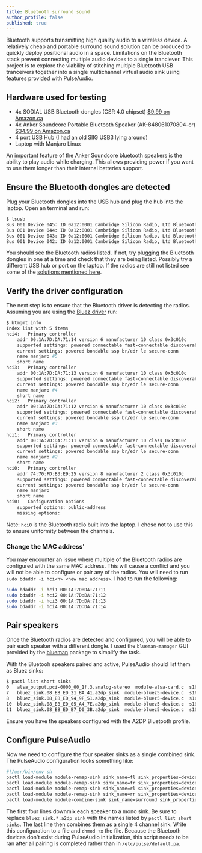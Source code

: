 ```yaml
---
title: Bluetooth surround sound
author_profile: false
published: true
---
```


Bluetooth supports transmitting high quality audio to a wireless device. A relatively cheap and portable surround sound solution can be produced to quickly deploy positional audio in a space. Limitations on the Bluetooth stack prevent connecting multiple audio devices to a single tranciever. This project is to explore the viability of stitching multiple Bluetooth USB tranceivers together into a single multichannel virtual audio sink using features provided with PulseAudio.

## Hardware used for testing
- 4x SODIAL USB Bluetooth dongles (CSR 4.0 chipset) [$9.99 on Amazon.ca](https://www.amazon.ca/gp/product/B00E38N7QE/)
- 4x Anker Soundcore Portable Bluetooth Speaker (AK-848061070804-cr) [$34.99 on Amazon.ca](https://www.amazon.ca/gp/product/B07QQQG7FV/)
- 4 port USB Hub (I had an old SIIG USB3 lying around)
- Laptop with Manjaro Linux

An important feature of the Anker Soundcore bluetooth speakers is the ability to play audio while charging. This allows providing power if you want to use them longer than their internal batteries support.

## Ensure the Bluetooth dongles are detected
Plug your Bluetooth dongles into the USB hub and plug the hub into the laptop. Open an terminal and run:
```sh
$ lsusb
Bus 001 Device 045: ID 0a12:0001 Cambridge Silicon Radio, Ltd Bluetooth Dongle (HCI mode)
Bus 001 Device 044: ID 0a12:0001 Cambridge Silicon Radio, Ltd Bluetooth Dongle (HCI mode)
Bus 001 Device 043: ID 0a12:0001 Cambridge Silicon Radio, Ltd Bluetooth Dongle (HCI mode)
Bus 001 Device 042: ID 0a12:0001 Cambridge Silicon Radio, Ltd Bluetooth Dongle (HCI mode)
```

You should see the Bluetooth radios listed. If not, try plugging the Bluetooth dongles in one at a time and check that they are being listed.
Possibly try a different USB hub or port on the laptop. If the radios are still not listed see some of the [solutions mentioned here](https://superuser.com/questions/1310775/bluetooth-adapter-not-detected-on-linux).

## Verify the driver configuration
The next step is to ensure that the Bluetooth driver is detecting the radios. Assuming you are using the [Bluez driver](https://archlinux.org/packages/extra/x86_64/bluez/) run:
```sh
$ btmgmt info
Index list with 5 items
hci4:	Primary controller
	addr 00:1A:7D:DA:71:14 version 6 manufacturer 10 class 0x3c010c
	supported settings: powered connectable fast-connectable discoverable bondable link-security ssp br/edr hs le advertising secure-conn debug-keys privacy static-addr phy-configuration 
	current settings: powered bondable ssp br/edr le secure-conn 
	name manjaro #5
	short name 
hci3:	Primary controller
	addr 00:1A:7D:DA:71:13 version 6 manufacturer 10 class 0x3c010c
	supported settings: powered connectable fast-connectable discoverable bondable link-security ssp br/edr hs le advertising secure-conn debug-keys privacy static-addr phy-configuration 
	current settings: powered bondable ssp br/edr le secure-conn 
	name manjaro #4
	short name 
hci2:	Primary controller
	addr 00:1A:7D:DA:71:12 version 6 manufacturer 10 class 0x3c010c
	supported settings: powered connectable fast-connectable discoverable bondable link-security ssp br/edr hs le advertising secure-conn debug-keys privacy static-addr phy-configuration 
	current settings: powered bondable ssp br/edr le secure-conn 
	name manjaro #3
	short name 
hci1:	Primary controller
	addr 00:1A:7D:DA:71:11 version 6 manufacturer 10 class 0x3c010c
	supported settings: powered connectable fast-connectable discoverable bondable link-security ssp br/edr hs le advertising secure-conn debug-keys privacy static-addr phy-configuration 
	current settings: powered bondable ssp br/edr le secure-conn 
	name manjaro #2
	short name 
hci0:	Primary controller
	addr 74:70:FD:B3:E9:25 version 8 manufacturer 2 class 0x3c010c
	supported settings: powered connectable fast-connectable discoverable bondable link-security ssp br/edr hs le advertising secure-conn debug-keys privacy configuration static-addr phy-configuration wide-band-speech 
	current settings: powered bondable ssp br/edr le secure-conn 
	name manjaro
	short name 
hci0:	Configuration options
	supported options: public-address 
	missing options: 

```

Note: `hci0` is the Bluetooth radio built into the laptop. I chose not to use this to ensure uniformity between the channels.

### Change the MAC address'
You may encounter an issue where multiple of the Bluetooth radios are configured with the same MAC address. This will cause a conflict and you will not be able to configure or pair any of the radios. You will need to run `sudo bdaddr -i hci<n> <new mac address>`.
I had to run the following:
```sh
sudo bdaddr -i hci1 00:1A:7D:DA:71:11
sudo bdaddr -i hci2 00:1A:7D:DA:71:12
sudo bdaddr -i hci3 00:1A:7D:DA:71:13
sudo bdaddr -i hci4 00:1A:7D:DA:71:14
```

## Pair speakers
Once the Bluetooth radios are detected and configured, you will be able to pair each speaker with a different dongle. I used the `blueman-manager` GUI provided by the [blueman](https://archlinux.org/packages/community/x86_64/blueman/) package to simplify the task.

With the Bluetooh speakers paired and active, PulseAudio should list them as Bluez sinks:
```sh
$ pactl list short sinks
0	alsa_output.pci-0000_00_1f.3.analog-stereo	module-alsa-card.c	s16le 2ch 44100Hz	RUNNING
7	bluez_sink.08_EB_ED_21_BA_41.a2dp_sink	module-bluez5-device.c	s16le 2ch 44100Hz	RUNNING
8	bluez_sink.08_EB_ED_94_9F_51.a2dp_sink	module-bluez5-device.c	s16le 2ch 44100Hz	RUNNING
10	bluez_sink.08_EB_ED_05_A4_7E.a2dp_sink	module-bluez5-device.c	s16le 2ch 44100Hz	RUNNING
11	bluez_sink.08_EB_ED_B7_D0_3B.a2dp_sink	module-bluez5-device.c	s16le 2ch 44100Hz	RUNNING
```

Ensure you have the speakers configured with the A2DP Bluetooth profile.

## Configure PulseAudio
Now we need to configure the four speaker sinks as a single combined sink. The PulseAudio configuration looks something like:
```sh
#!/usr/bin/env sh
pactl load-module module-remap-sink sink_name=fl sink_properties=device.description="Front left Bluetooth speaker" master=bluez_sink.08_EB_ED_21_BA_41.a2dp_sink channels=2 channel_map=front-left,front-left master_channel_map=front-left,front-right
pactl load-module module-remap-sink sink_name=fr sink_properties=device.description="Front right Bluetooth speaker" master=bluez_sink.08_EB_ED_94_9F_51.a2dp_sink channels=2 channel_map=front-right,front-right master_channel_map=front-left,front-right
pactl load-module module-remap-sink sink_name=rl sink_properties=device.description="Rear left Bluetooth speaker" master=bluez_sink.08_EB_ED_05_A4_7E.a2dp_sink channels=2 channel_map=rear-left,rear-left master_channel_map=front-left,front-right
pactl load-module module-remap-sink sink_name=rr sink_properties=device.description="Rear right Bluetooth speaker" master=bluez_sink.08_EB_ED_B7_D0_3B.a2dp_sink channels=2 channel_map=rear-right,rear-right master_channel_map=front-left,front-right
pactl load-module module-combine-sink sink_name=surround sink_properties=device.description="Bluetooth surround" slaves=fl,fr,rl,rr channels=4 channel_map=front-left,front-right,rear-left,rear-right
```

The first four lines downmix each speaker to a mono sink. Be sure to replace `bluez_sink.*.a2dp_sink` with the names listed by `pactl list short sinks`. The last line then combines them as a single 4 channel sink. Write this configuration to a file and `chmod +x` the file. Because the Bluetooth devices don't exist during PulseAudio initialization, this script needs to be ran after all pairing is completed rather than in `/etc/pulse/default.pa`. 
